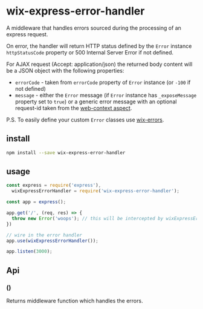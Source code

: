 # wix-express-error-handler

A middleware that handles errors sourced during the processing of an express request.

On error, the handler will return HTTP status defined by the `Error` instance `httpStatusCode` property or 
500 Internal Server Error if not defined.

For AJAX request (Accept: application/json) the returned body content will be a JSON object with the following 
properties:
- `errorCode` - taken from `errorCode` property of `Error` instance (or `-100` if not defined)
- `message` - either the `Error` message (if `Error` instance has `_exposeMessage` property set to `true`) or a generic
 error message with an optional request-id taken from the [web-context aspect](../../aspects/wix-web-context-aspect).
 
P.S. To easily define your custom `Error` classes use [wix-errors](../../errors/wix-errors/README.md).

## install

```bash
npm install --save wix-express-error-handler
```

## usage

```js
const express = require('express'),
  wixExpressErrorHandler = require('wix-express-error-handler');

const app = express();

app.get('/', (req, res) => {
  throw new Error('woops'); // this will be intercepted by wixExpressErrorHandler and error page/json will be emitted.
})

// wire in the error handler
app.use(wixExpressErrorHandler());

app.listen(3000);
```
## Api

### ()
Returns middleware function which handles the errors.
